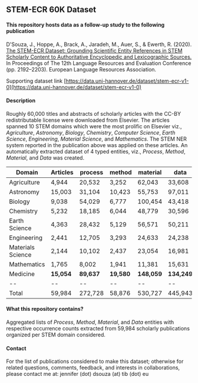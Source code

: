 ## STEM-ECR 60K Dataset

#### This repository hosts data as a follow-up study to the following publication

D'Souza, J., Hoppe, A., Brack, A., Jaradeh, M., Auer, S., & Ewerth, R. (2020). [The STEM-ECR Dataset: Grounding Scientific Entity References in STEM Scholarly Content to Authoritative Encyclopedic and Lexicographic Sources.](https://aclanthology.org/2020.lrec-1.268/) In Proceedings of The 12th Language Resources and Evaluation Conference (pp. 2192–2203). European Language Resources Association.

Supporting dataset link [https://data.uni-hannover.de/dataset/stem-ecr-v1-0](https://data.uni-hannover.de/dataset/stem-ecr-v1-0)

#### Description

Roughly 60,000 titles and abstracts of scholarly articles with the CC-BY redistributable license were downloaded from Elsevier. The articles spanned 10 STEM domains which were the most prolific on Elsevier viz., *Agriculture*, *Astronomy*, *Biology*, *Chemistry*, *Computer Science*, *Earth Science*, *Engineering*, *Material Science*, and *Mathematics*.
The STEM NER system reported in the publication above was applied on these articles. An automatically extracted dataset of 4 typed entities, viz., *Process*, *Method*, *Material*, and *Data* was created.

| Domain | Articles | process | method | material | data |
| --- | --- | --- | --- | --- | --- |
| Agriculture | 4,944 | 20,532 | 3,252 | 62,043 | 33,608 |
| Astronomy | 15,003 | 31,104 | 10,423 | 55,753 | 97,011 |
| Biology | 9,038 | 54,029 | 6,777 | 100,454 | 43,418 |
| Chemistry | 5,232 | 18,185 | 6,044 | 48,779 | 30,596 |
| Earth Science | 4,363 | 28,432 | 5,129 | 56,571 | 50,211 |
| Engineering | 2,441 | 12,705 | 3,293 | 24,633 | 24,238 |
| Materials Science | 2,144 | 10,102 | 2,437 | 23,054 | 16,981 |
| Mathematics | 1,765 | 8,002 | 1,941 | 11,381 | 15,631 |
| Medicine | **15,054** | **89,637** | **19,580** | **148,059** | **134,249** |
| -- | -- | -- | -- | -- | -- |
| Total | 59,984 | 272,728 | 58,876 | 530,727 | 445,943 |


#### What this repository contains?

Aggregated lists of *Process*, *Method*, *Material*, and *Data* entities with respective occurrence counts extracted from 59,984 scholarly publications organized per STEM domain considered.

#### Contact

For the list of publications considered to make this dataset; otherwise for related questions, comments, feedback, and interests in collaborations, please contact me at: jennifer (dot) dsouza (at) tib (dot) eu